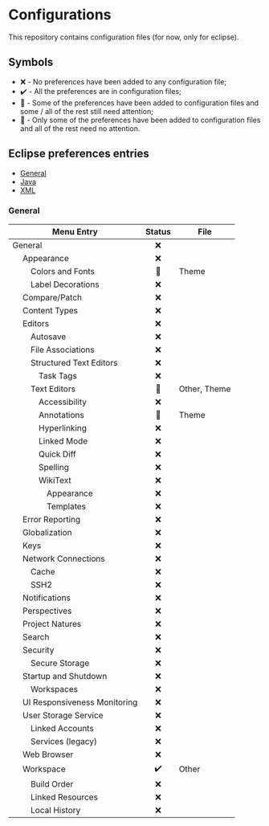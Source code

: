# Configurations

This repository contains configuration files (for now, only for eclipse).

## Symbols
* :x: - No preferences have been added to any configuration file;
* :heavy_check_mark: - All the preferences are in configuration files;
* :red_circle: - Some of the preferences have been added to configuration files and some / all of the rest still need attention;
* :large_blue_circle: - Only some of the preferences have been added to configuration files and all of the rest need no attention.

## Eclipse preferences entries

* [General](#general)
* [Java](#java)
* [XML](#xml)

### General

   Menu Entry                                    |   Status           |   File
-------------------------------------------------|:------------------:|----------
   General                                       | :x:                |
&emsp;                   Appearance              | :x:                |
&emsp;&emsp;             Colors and Fonts        | :large_blue_circle:| Theme
&emsp;&emsp;             Label Decorations       | :x:                |
&emsp;                   Compare/Patch           | :x:                |
&emsp;                   Content Types           | :x:                |
&emsp;                   Editors                 | :x:                |
&emsp;&emsp;             Autosave                | :x:                |
&emsp;&emsp;             File Associations       | :x:                |
&emsp;&emsp;             Structured Text Editors | :x:                |
&emsp;&emsp;&emsp;       Task Tags               | :x:                |
&emsp;&emsp;             Text Editors            | :large_blue_circle:| Other, Theme
&emsp;&emsp;&emsp;       Accessibility           | :x:                |
&emsp;&emsp;&emsp;       Annotations             | :large_blue_circle:| Theme
&emsp;&emsp;&emsp;       Hyperlinking            | :x:                |
&emsp;&emsp;&emsp;       Linked Mode             | :x:                |
&emsp;&emsp;&emsp;       Quick Diff              | :x:                |
&emsp;&emsp;&emsp;       Spelling                | :x:                |
&emsp;&emsp;&emsp;       WikiText                | :x:                |
&emsp;&emsp;&emsp;&emsp; Appearance              | :x:                |
&emsp;&emsp;&emsp;&emsp; Templates               | :x:                |
&emsp;             Error Reporting               | :x:                |
&emsp;             Globalization                 | :x:                |
&emsp;             Keys                          | :x:                |
&emsp;             Network Connections           | :x:                |
&emsp;&emsp;       Cache                         | :x:                |
&emsp;&emsp;       SSH2                          | :x:                |
&emsp;             Notifications                 | :x:                |
&emsp;             Perspectives                  | :x:                |
&emsp;             Project Natures               | :x:                |
&emsp;             Search                        | :x:                |
&emsp;             Security                      | :x:                |
&emsp;&emsp;       Secure Storage                | :x:                |
&emsp;             Startup and Shutdown          | :x:                |
&emsp;&emsp;       Workspaces                    | :x:                |
&emsp;             UI Responsiveness Monitoring  | :x:                |
&emsp;             User Storage Service          | :x:                |
&emsp;&emsp;       Linked Accounts               | :x:                |
&emsp;&emsp;       Services (legacy)             | :x:                |
&emsp;             Web Browser                   | :x:                |
&emsp;             Workspace                     | :heavy_check_mark: | Other
&emsp;&emsp;       Build Order                   | :x:                |
&emsp;&emsp;       Linked Resources              | :x:                |
&emsp;&emsp;       Local History                 | :x:                |
